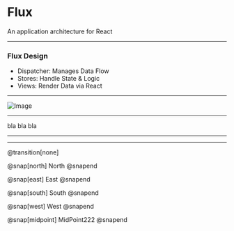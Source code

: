 # Flux 

An application architecture for React

---

### Flux Design

- Dispatcher: Manages Data Flow
- Stores: Handle State & Logic
- Views: Render Data via React

---

![Image](./assets/md/assets/flux-simple-f8-diagram-explained-1300w.png)

---

bla bla bla 

---


---

@transition[none]

@snap[north]
North
@snapend

@snap[east]
East
@snapend

@snap[south]
South
@snapend

@snap[west]
West
@snapend
  
@snap[midpoint]
MidPoint222
@snapend

